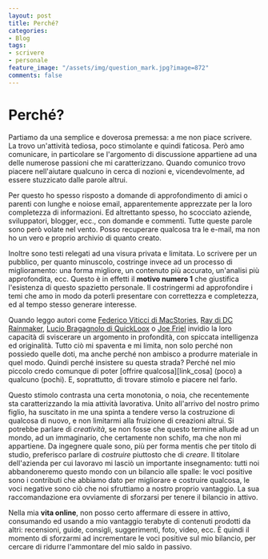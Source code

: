 ```yaml
---
layout: post
title: Perché?
categories:
- Blog
tags:
- scrivere
- personale
feature_image: "/assets/img/question_mark.jpg?image=872"
comments: false
---
```


# Perché?

Partiamo da una semplice e doverosa premessa: a me non piace scrivere. La trovo un'attività tediosa, poco stimolante e quindi faticosa.
Però amo comunicare, in particolare se l'argomento di discussione appartiene ad una delle numerose passioni che mi caratterizzano. Quando comunico trovo piacere nell'aiutare qualcuno in cerca di nozioni e, vicendevolmente, ad essere stuzzicato dalle parole altrui.

Per questo ho spesso risposto a domande di approfondimento di amici o parenti con lunghe e noiose email, apparentemente apprezzate per la loro completezza di informazioni. Ed altrettanto spesso, ho scocciato aziende, sviluppatori, blogger, ecc., con domande e commenti.
Tutte queste parole sono però volate nel vento. Posso recuperare qualcosa tra le e-mail, ma non ho un vero e proprio archivio di quanto creato.

Inoltre sono testi relegati ad una visura privata e limitata.
Lo scrivere per un pubblico, per quanto minuscolo, costringe invece ad un processo di miglioramento: una forma migliore, un contenuto più accurato, un'analisi più approfondita, ecc.
Questo è in effetti il **motivo numero 1** che giustifica l'esistenza di questo spazietto personale. Il costringermi ad approfondire i temi che amo in modo da poterli presentare con correttezza e completezza, ed al tempo stesso generare interesse.

Quando leggo autori come [Federico Viticci di MacStories](https://www.macstories.net/), [Ray di DC Rainmaker](https://www.dcrainmaker.com/), [Lucio Bragagnolo di QuickLoox](http://macintelligence.org/) o [Joe Friel](https://www.joefrielsblog.com/) invidio la loro capacità di sviscerare un argomento in profondità, con spiccata intelligenza ed originalità.
Tutto ciò mi spaventa e mi limita, non solo perché non possiedo quelle doti, ma anche perché non ambisco a produrre materiale in quel modo.
Quindi perché insistere su questa strada? Perché nel mio piccolo credo comunque di poter [offrire qualcosa][link_cosa] (poco) a qualcuno (pochi). E, soprattutto, di trovare stimolo e piacere nel farlo.

Questo stimolo contrasta una certa monotonia, o noia, che recentemente sta caratterizzando la mia attività lavorativa. Unito all'arrivo del nostro primo figlio, ha suscitato in me una spinta a tendere verso la costruzione di qualcosa di nuovo, e non limitarmi alla fruizione di creazioni altrui.
Si potrebbe parlare di *creatività*, se non fosse che questo termine allude ad un mondo, ad un immaginario, che certamente non schifo, ma che non mi appartiene.
Da ingegnere quale sono, più per forma mentis che per titolo di studio, preferisco parlare di *costruire* piuttosto che di *creare*.
Il titolare dell'azienda per cui lavoravo mi lasciò un importante insegnamento: tutti noi abbandoneremo questo mondo con un bilancio alle spalle: le voci positive sono i contributi che abbiamo dato per migliorare e costruire qualcosa, le voci negative sono ciò che noi sfruttiamo a nostro proprio vantaggio.
La sua raccomandazione era ovviamente di sforzarsi per tenere il bilancio in attivo.

Nella mia **vita online**, non posso certo affermare di essere in attivo, consumando ed usando a mio vantaggio terabyte di contenuti prodotti da altri: recensioni, guide, consigli, suggerimenti, foto, video, ecc.
È quindi il momento di sforzarmi ad incrementare le voci positive sul mio bilancio, per cercare di ridurre l'ammontare del mio saldo in passivo.
